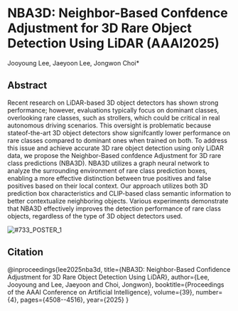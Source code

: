 # NBA3D: Neighbor-Based Confdence Adjustment for 3D Rare Object Detection Using LiDAR (AAAI2025)
Jooyoung Lee, Jaeyoon Lee, Jongwon Choi*
## Abstract
Recent research on LiDAR-based 3D object detectors has
shown strong performance; however, evaluations typically focus on dominant classes, overlooking rare classes, such as
strollers, which could be critical in real autonomous driving scenarios. This oversight is problematic because stateof-the-art 3D object detectors show signifcantly lower performance on rare classes compared to dominant ones when
trained on both. To address this issue and achieve accurate 3D
rare object detection using only LiDAR data, we propose the
Neighbor-Based confdence Adjustment for 3D rare class predictions (NBA3D). NBA3D utilizes a graph neural network
to analyze the surrounding environment of rare class prediction boxes, enabling a more effective distinction between true
positives and false positives based on their local context. Our
approach utilizes both 3D prediction box characteristics and
CLIP-based class semantic information to better contextualize neighboring objects. Various experiments demonstrate
that NBA3D effectively improves the detection performance
of rare class objects, regardless of the type of 3D object detectors used.

![#733_POSTER_1](https://github.com/user-attachments/assets/5fc8628e-b35d-4295-bb48-9375fe3367e7)


## Citation
@inproceedings{lee2025nba3d,
  title={NBA3D: Neighbor-Based Confidence Adjustment for 3D Rare Object Detection Using LiDAR},
  author={Lee, Jooyoung and Lee, Jaeyoon and Choi, Jongwon},
  booktitle={Proceedings of the AAAI Conference on Artificial Intelligence},
  volume={39},
  number={4},
  pages={4508--4516},
  year={2025}
}
